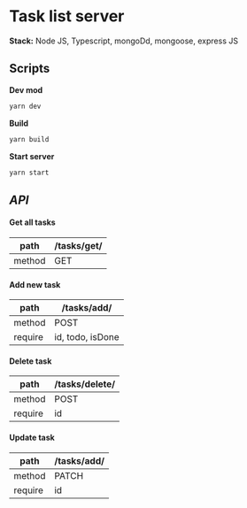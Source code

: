 # Task list server

**Stack:** Node JS, Typescript, mongoDd, mongoose, express JS

## Scripts
**Dev mod**
```sh
yarn dev
```

**Build**
```sh
yarn build
```
**Start server**
```sh
yarn start
```


## _API_

#### Get all tasks
|path|/tasks/get/|
|---|---|
|method|GET|

#### Add new task
|path|/tasks/add/|
|---|---|
|method|POST|
|require|id, todo, isDone|

#### Delete task
|path|/tasks/delete/|
|---|---|
|method|POST|
|require|id|

#### Update task
|path|/tasks/add/|
|---|---|
|method|PATCH|
|require|id|